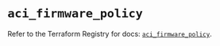 # `aci_firmware_policy`

Refer to the Terraform Registry for docs: [`aci_firmware_policy`](https://registry.terraform.io/providers/ciscodevnet/aci/2.17.0/docs/resources/firmware_policy).
